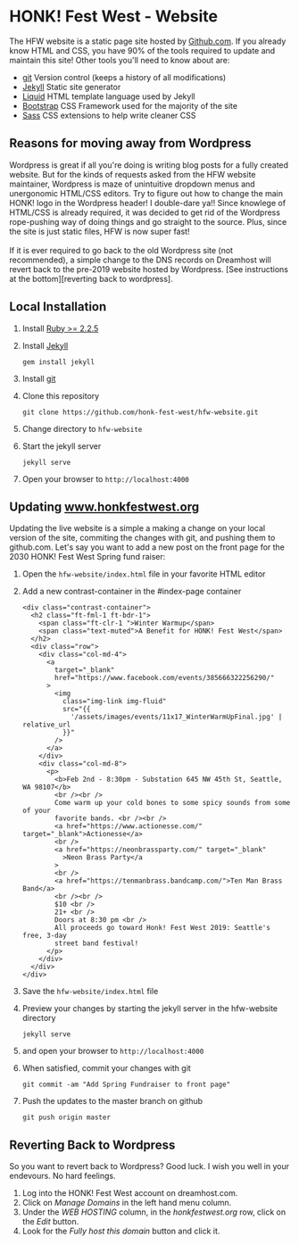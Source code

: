 # HONK! Fest West - Website

The HFW website is a static page site hosted by [Github.com](https://github.com).
If you already know HTML and CSS, you have 90% of the tools required to update and maintain this site!
Other tools you'll need to know about are:

- [git](https://git-scm.com/) Version control (keeps a history of all modifications)
- [Jekyll](https://jekyllrb.com) Static site generator
- [Liquid](https://shopify.github.io/liquid/) HTML template language used by Jekyll
- [Bootstrap](https://getbootstrap.com/) CSS Framework used for the majority of the site
- [Sass](https://sass-lang.com/) CSS extensions to help write cleaner CSS

## Reasons for moving away from Wordpress

Wordpress is great if all you're doing is writing blog posts for a fully created website. But for the kinds of requests asked from the HFW website maintainer, Wordpress is maze of
unintuitive dropdown menus and unergonomic HTML/CSS editors. Try to figure out how to change the main
HONK! logo in the Wordpress header! I double-dare ya!! Since knowlege of HTML/CSS is already required, it was
decided to get rid of the Wordpress rope-pushing way of doing things and go straight to the source. Plus, since the site is just static files, HFW is now super fast!
<br/><br/>
If it is ever required to go back to the old Wordpress site (not recommended), a simple change to the
DNS records on Dreamhost will revert back to the pre-2019 website hosted by Wordpress. [See instructions
at the bottom][reverting back to wordpress].

## Local Installation

1. Install [Ruby >= 2.2.5](https://www.ruby-lang.org/en/downloads/)
2. Install [Jekyll](https://jekyllrb.com)

   ```
   gem install jekyll
   ```

3. Install [git](https://git-scm.com/downloads)
4. Clone this repository

   ```
   git clone https://github.com/honk-fest-west/hfw-website.git
   ```

5. Change directory to `hfw-website`
6. Start the jekyll server

   ```
   jekyll serve
   ```

7. Open your browser to `http://localhost:4000`

## Updating www.honkfestwest.org

Updating the live website is a simple a making a change on your local version of the site, commiting the changes with git, and pushing them to github.com. Let's say you want to add a new post on the front page for the 2030 HONK! Fest West Spring fund raiser:

1. Open the `hfw-website/index.html` file in your favorite HTML editor
2. Add a new contrast-container in the #index-page container

   ```
   <div class="contrast-container">
     <h2 class="ft-fml-1 ft-bdr-1">
       <span class="ft-clr-1 ">Winter Warmup</span>
       <span class="text-muted">A Benefit for HONK! Fest West</span>
     </h2>
     <div class="row">
       <div class="col-md-4">
         <a
           target="_blank"
           href="https://www.facebook.com/events/385666322256290/"
         >
           <img
             class="img-link img-fluid"
             src="{{
               '/assets/images/events/11x17_WinterWarmUpFinal.jpg' | relative_url
             }}"
           />
         </a>
       </div>
       <div class="col-md-8">
         <p>
           <b>Feb 2nd - 8:30pm - Substation 645 NW 45th St, Seattle, WA 98107</b>
           <br /><br />
           Come warm up your cold bones to some spicy sounds from some of your
           favorite bands. <br /><br />
           <a href="https://www.actionesse.com/" target="_blank">Actionesse</a>
           <br />
           <a href="https://neonbrassparty.com/" target="_blank"
             >Neon Brass Party</a
           >
           <br />
           <a href="https://tenmanbrass.bandcamp.com/">Ten Man Brass Band</a>
           <br /><br />
           $10 <br />
           21+ <br />
           Doors at 8:30 pm <br />
           All proceeds go toward Honk! Fest West 2019: Seattle's free, 3-day
           street band festival!
         </p>
       </div>
     </div>
   </div>
   ```

3. Save the `hfw-website/index.html` file
4. Preview your changes by starting the jekyll server in the hfw-website directory

   ```
   jekyll serve
   ```

5. and open your browser to `http://localhost:4000`
6. When satisfied, commit your changes with git

   ```
   git commit -am "Add Spring Fundraiser to front page"
   ```

7. Push the updates to the master branch on github

   ```
   git push origin master
   ```

## Reverting Back to Wordpress

So you want to revert back to Wordpress? Good luck. I wish you well in your endevours. No hard feelings.

1. Log into the HONK! Fest West account on dreamhost.com.
2. Click on _Manage Domains_ in the left hand menu column.
3. Under the _WEB HOSTING_ column, in the _honkfestwest.org_ row, click on the _Edit_ button.
4. Look for the _Fully host this domain_ button and click it.
